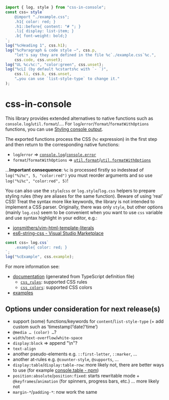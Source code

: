 ```js
import { log, style } from "css-in-console";
const css= style`
	@import "./example.css";
	.h1{ color: red; }
	.h1::before{ content: "# "; }
	.li{ display: list-item; }
	.b{ font-weight: bold;}
`;
log("%cHeading 1", css.h1);
log("%cParagraph & code style –", css.p,
	"let's say they are defined in the file %c`./example.css`%c.",
	css.code, css.unset);
log("UL %c↓%c:", "color:green", css.unset);
log("%cLI (by default %cstarts%c with `- `)",
	css.li, css.b, css.unset,
	"…you can use `list-style-type` to change it."
);
```
# css-in-console
This library provides extended alternatives to native functions such as `console.log`/`util.format`/….
For `log`/`error`/`format`/`formatWithOptions` functions, you can use [Styling console output](https://developer.mozilla.org/en-US/docs/Web/API/console#styling_console_output).

The exported functions process the CSS (`%c` expression) in the first step and then return to the corresponding native functions:
- `log`/`error` ⇒ [`console.log`](https://nodejs.org/api/console.html#consolelogdata-args)/[`console.error`](https://nodejs.org/api/console.html#consoleerrordata-args)
- `format`/`formatWithOptions` ⇒ [`util.format`](https://nodejs.org/api/console.html#consoleerrordata-args)/[`util.formatWithOptions`](https://nodejs.org/api/util.html#utilformatwithoptionsinspectoptions-format-args)

…**Important consequence**: `%c` is processed firstly so indestead of `log("%i%c", 5, "color:red")` you must reorder arguments and so use `log("%i%c", "color:red", 5)`!

You can also use the `style`/`css` or `log.style`/`log.css` helpers to prepare styling rules (they are aliases for the same function).
Beware of using ‘real’ CSS! Treat the syntax more like keywords, the library is not intended to implement a CSS parser.
Originally, there was only `style`, but other options (mainly `log.css`) seem to be convenient when you want to use `css` variable and use syntax highlight in your editor, e.g.:
- [jonsmithers/vim-html-template-literals](https://github.com/jonsmithers/vim-html-template-literals)
- [es6-string-css - Visual Studio Marketplace](https://marketplace.visualstudio.com/items?itemName=bashmish.es6-string-css)
```js
const css= log.css`
	.example{ color: red; }
`;
log("%cExample", css.example);
```

For more information see:
- [documentation](./docs/README.md) (generated from TypeScript definition file)
	- [`css_rules`](./docs/README.md#css_rules): supported CSS rules
	- [`css_colors`](./docs/README.md#css_colors): supported CSS colors
- [examples](./examples)

## Options under consideration for next release(s)
- support (some) functions/keywords for `content`/`list-style-type` (+ add custom such as ‘timestamp’/‘date’/‘time’)
- `@media … (color) …`?
- `width`/`text-overflow`/`white-space`
- `display:block` ⇒ append "\n"?
- `text-align`
- another pseudo-elements e.g. `::first-letter`, `::marker`, …
- another at-rules e.g. `@counter-style`, `@supports`, …
- `display:table`/`display:table-row`: more likely not, there are better ways to use (for example [console.table - npm](https://www.npmjs.com/package/console.table))
- `position:absolute`/`position:fixed`: starts rewritable mode + `@keyframes`/`animation` (for spinners, progress bars, etc.) … more likely not
- `margin-*`/`padding-*`: now work the same
